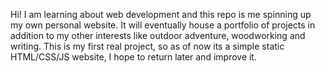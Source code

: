 Hi! I am learning about web development and this repo is me spinning up my own personal website. It will eventually house a portfolio of projects in addition to my other interests like outdoor adventure, woodworking and writing. This is my first real project, so as of now its a simple static HTML/CSS/JS website, I hope to return later and improve it.
